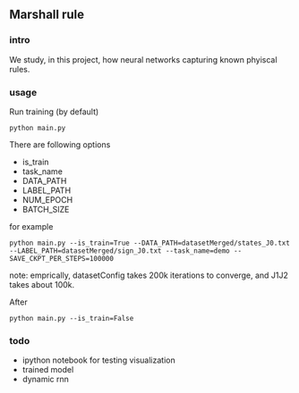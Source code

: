 ## Marshall rule

### intro
We study, in this project, how neural networks capturing known phyiscal rules.

### usage

Run training (by default)
```
python main.py 
```

There are following options
* is_train
* task_name
* DATA_PATH
* LABEL_PATH
* NUM_EPOCH
* BATCH_SIZE

for example
```
python main.py --is_train=True --DATA_PATH=datasetMerged/states_J0.txt --LABEL_PATH=datasetMerged/sign_J0.txt --task_name=demo --SAVE_CKPT_PER_STEPS=100000
```

note: emprically, datasetConfig takes 200k iterations to converge, and J1J2 takes about 100k.

After
```
python main.py --is_train=False
```

### todo
* ipython notebook for testing visualization 
* trained model
* dynamic rnn
